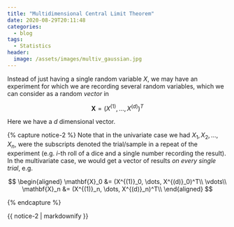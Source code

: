 ```yaml
---
title: "Multidimensional Central Limit Theorem"
date: 2020-08-29T20:11:48
categories:
  - blog
tags:
  - Statistics
header:
  image: /assets/images/multiv_gaussian.jpg
---
```



Instead of just having a single random variable $X$, we may have an experiment for which we are recording several random variables, which we can consider as a random *vector* in 

$$
\mathbf{X} = (X^{(1)}, \dots, X^{(d)})^T
$$

Here we have a $d$ dimensional vector.

{% capture notice-2 %}
Note that in the univariate case we had $X_1, X_2, \dots, X_n$, were the subscripts denoted the trial/sample in a repeat of the experiment (e.g. $i$-th roll of a dice and a single number recording the result). In the multivariate case, we would get a vector of results *on every single trial*, e.g. 


$$
\begin{aligned}
\mathbf{X}_0 &= (X^{(1)}_0, \dots, X^{(d)}_0)^T\\
\vdots\\
\mathbf{X}_n &= (X^{(1)}_n, \dots, X^{(d)}_n)^T\\
\end{aligned}
$$
 
{% endcapture %}
<div class="notice">{{ notice-2 | markdownify }}</div>
